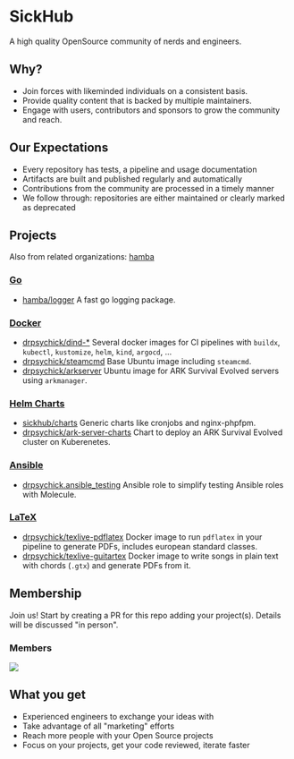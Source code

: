 # SickHub
A high quality OpenSource community of nerds and engineers.

## Why?
* Join forces with likeminded individuals on a consistent basis.
* Provide quality content that is backed by multiple maintainers.
* Engage with users, contributors and sponsors to grow the community and reach.

## Our Expectations
* Every repository has tests, a pipeline and usage documentation
* Artifacts are built and published regularly and automatically
* Contributions from the community are processed in a timely manner
* We follow through: repositories are either maintained or clearly marked as deprecated

## Projects
Also from related organizations: [hamba](https://github.com/hamba)

### [Go](https://go.dev)
* [hamba/logger](https://github.com/hamba/logger)
A fast go logging package.

### [Docker](https://hub.docker.com)
* [drpsychick/dind-*](https://github.com/SickHub/docker-ci-images)
Several docker images for CI pipelines with `buildx`, `kubectl`, `kustomize`, `helm`, `kind`, `argocd`, ...
* [drpsychick/steamcmd](https://github.com/SickHub/steamcmd)
Base Ubuntu image including `steamcmd`.
* [drpsychick/arkserver](https://github.com/SickHub/arkserver)
Ubuntu image for ARK Survival Evolved servers using `arkmanager`.

### [Helm Charts](https://helm.sh)
* [sickhub/charts](https://github.com/SickHub/charts)
Generic charts like cronjobs and nginx-phpfpm.
* [drpsychick/ark-server-charts](https://github.com/DrPsychick/ark-server-charts)
Chart to deploy an ARK Survival Evolved cluster on Kuberenetes.

### [Ansible](https://www.ansible.com)
* [drpsychick.ansible_testing](https://github.com/drpsychick/ansible-testing)
Ansible role to simplify testing Ansible roles with Molecule.

### [LaTeX](https://www.latex-project.org)
* [drpsychick/texlive-pdflatex](https://github.com/SickHub/docker-texlive-pdflatex)
Docker image to run `pdflatex` in your pipeline to generate PDFs, includes european standard classes.
* [drpsychick/texlive-guitartex](https://github.com/SickHub/docker-texlive-guitartex)
Docker image to write songs in plain text with chords (`.gtx`) and generate PDFs from it.

## Membership
Join us! Start by creating a PR for this repo adding your project(s).
Details will be discussed "in person".

### Members
<a href="https://github.com/SickHub/SickHub">
  <img src="https://contributors-img.web.app/image?repo=SickHub/SickHub" />
</a>

## What you get
* Experienced engineers to exchange your ideas with
* Take advantage of all "marketing" efforts
* Reach more people with your Open Source projects
* Focus on your projects, get your code reviewed, iterate faster
